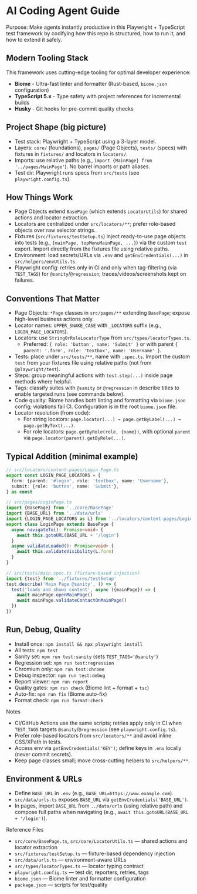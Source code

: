 # AI Coding Agent Guide

Purpose: Make agents instantly productive in this Playwright + TypeScript test framework by codifying how this repo is structured, how to run it, and how to extend it safely.

## Modern Tooling Stack

This framework uses cutting-edge tooling for optimal developer experience:

- **Biome** - Ultra-fast linter and formatter (Rust-based, `biome.json` configuration)
- **TypeScript 5.x** - Type safety with project references for incremental builds
- **Husky** - Git hooks for pre-commit quality checks

## Project Shape (big picture)

- Test stack: Playwright + TypeScript using a 3-layer model.
- Layers: `core/` (foundations), `pages/` (Page Objects), `tests/` (specs) with fixtures in `fixtures/` and locators in `locators/`.
- Imports: use relative paths (e.g., `import {MainPage} from '../pages/MainPage'`). No barrel imports or path aliases.
- Test dir: Playwright runs specs from `src/tests` (see `playwright.config.ts`).

## How Things Work

- Page Objects extend `BasePage` (which extends `LocatorUtils`) for shared actions and locator extraction.
- Locators are centralized under `src/locators/**`; prefer role-based objects over raw selector strings.
- Fixtures (`src/fixtures/testSetup.ts`) inject ready-to-use page objects into tests (e.g., `{mainPage, topMenuMainPage, ...}`) via the custom `test` export. Import directly from the fixtures file using relative paths.
- Environment: load secrets/URLs via `.env` and `getEnvCredentials(...)` in `src/helpers/envUtils.ts`.
- Playwright config: retries only in CI and only when tag-filtering (via `TEST_TAGS`) for `@sanity`/`@regression`; traces/videos/screenshots kept on failures.

## Conventions That Matter

- Page Objects: `*Page` classes in `src/pages/**` extending `BasePage`; expose high-level business actions only.
- Locator names: `UPPER_SNAKE_CASE` with `_LOCATORS` suffix (e.g., `LOGIN_PAGE_LOCATORS`).
- Locators: use `StringOrRoleLocatorType` from `src/types/locatorTypes.ts`.
  - Preferred: `{ role: 'button', name: 'Submit' }` or with parent `{ parent: '.form', role: 'textbox', name: 'Username' }`.
- Tests: place under `src/tests/**`, name with `.spec.ts`. Import the custom `test` from your fixtures file using relative paths (not from `@playwright/test`).
- Steps: group meaningful actions with `test.step(...)` inside page methods where helpful.
- Tags: classify suites with `@sanity` or `@regression` in describe titles to enable targeted runs (see commands below).
- Code quality: Biome handles both linting and formatting via `biome.json` config; violations fail CI. Configuration is in the root `biome.json` file.
- Locator resolution (from code):
  - For string locators: `page.locator(...) → page.getByLabel(...) → page.getByText(...)`.
  - For role locators: `page.getByRole(role, {name})`, with optional `parent` via `page.locator(parent).getByRole(...)`.

## Typical Addition (minimal example)

```ts
// src/locators/content-pages/Login_Page.ts
export const LOGIN_PAGE_LOCATORS = {
  form: {parent: '#login', role: 'textbox', name: 'Username'},
  submit: {role: 'button', name: 'Submit'},
} as const

// src/pages/LoginPage.ts
import {BasePage} from '../core/BasePage'
import {BASE_URL} from '../data/urls'
import {LOGIN_PAGE_LOCATORS as L} from '../locators/content-pages/Login_Page'
export class LoginPage extends BasePage {
  async navigateTo(): Promise<void> {
    await this.gotoURL(BASE_URL + '/login')
  }
  async validateLoaded(): Promise<void> {
    await this.validateVisibility(L.form)
  }
}

// src/tests/main.spec.ts (fixture-based injection)
import {test} from '../fixtures/testSetup'
test.describe('Main Page @sanity', () => {
  test('loads and shows content', async ({mainPage}) => {
    await mainPage.openMainPage()
    await mainPage.validateContactOnMainPage()
  })
})
```

## Run, Debug, Quality

- Install once: `npm install && npx playwright install`
- All tests: `npm test`
- Sanity set: `npm run test:sanity` (sets `TEST_TAGS='@sanity'`)
- Regression set: `npm run test:regression`
- Chromium only: `npm run test:chrome`
- Debug inspector: `npm run test:debug`
- Report viewer: `npm run report`
- Quality gates: `npm run check` (Biome lint + format + `tsc`)
- Auto-fix: `npm run fix` (Biome auto-fix)
- Format check: `npm run format:check`

Notes

- CI/GitHub Actions use the same scripts; retries apply only in CI when `TEST_TAGS` targets `@sanity`/`@regression` (see `playwright.config.ts`).
- Prefer role-based locators from `src/locators/**` and avoid inline CSS/XPath in tests.
- Access env via `getEnvCredentials('KEY')`; define keys in `.env` locally (never commit secrets).
- Keep page classes small; move cross-cutting helpers to `src/helpers/**`.

## Environment & URLs

- Define `BASE_URL` in `.env` (e.g., `BASE_URL=https://www.example.com`).
- `src/data/urls.ts` exposes `BASE_URL` via `getEnvCredentials('BASE_URL')`.
- In pages, import `BASE_URL` from `../data/urls` (using relative path) and compose full paths when navigating (e.g., `await this.gotoURL(BASE_URL + '/login')`).

Reference Files

- `src/core/BasePage.ts`, `src/core/LocatorUtils.ts` — shared actions and locator extraction
- `src/fixtures/testSetup.ts` — fixture-based dependency injection
- `src/data/urls.ts` — environment-aware URLs
- `src/types/locatorTypes.ts` — locator typing contract
- `playwright.config.ts` — test dir, reporters, retries, tags
- `biome.json` — Biome linter and formatter configuration
- `package.json` — scripts for test/quality
